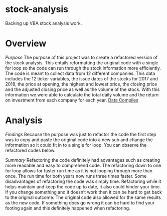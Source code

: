 # stock-analysis
Backing up VBA stock analysis work.

# Overview
*Purpose*
The purpose of this project was to create a refactored version of the stock analysis. This entails reformatting the original code with a single for loop so the code can run through the stock information more efficiently. The code is meant to collect data from 12 different companies. This data includes the 12 ticker variables, the issue dates of the stocks for 2017 and 2018, the price at opening, the highest and lowest price, the closing price and the adjusted closing price as well as the volume of the stock. With this information we were able to calculate the total daily volume and the return on investment from each company for each year. 
[Data Compiles](https://github.com/liligould/stock-analysis/blob/main/Data%20Compiled.png)

# Analysis
*Findings*
Because the purpose was just to refactor the code the first step was to copy and paste the original code into a new sub and change the information so it could fit in to a single for loop. You can observe the refactored codes below.

*Summary*
Refactoring the code definitely had advantages such as creating more readable and easy to comprehend code. The refactoring down to one for loop allows for faster run time as it is not looping through more than once. The run time for both years now runs three times faster. Some disadvantages of refactoring the code was simply time. Refactoring while it helps maintain and keep the code up to date, it also could hinder your time. If you change something and it doesn’t work then it can be hard to get back to the original outcome. The original code also allowed for the same results as the new code. If something does go wrong it can be hard to find your footing again and this definitely happened when refactoring. 
